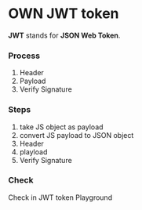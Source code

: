 # OWN JWT token

__JWT__ stands for __JSON Web Token__.

### Process
1. Header
2. Payload
3. Verify Signature

### Steps
1. take JS object as payload
2. convert JS payload to JSON object
3. Header
4. playload
5. Verify Signature

### Check
Check in JWT token Playground